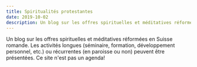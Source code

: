 ```yaml
--- 
title: Spiritualités protestantes
date: 2019-10-02
description: Un blog sur les offres spirituelles et méditatives réformées en Suisse romande.
---
```



Un blog sur les offres spirituelles et méditatives réformées en Suisse romande.
Les activités longues (séminaire, formation, développement personnel, etc.) ou récurrentes (en paroisse ou non) peuvent être présentées.
Ce site n'est pas un agenda!
